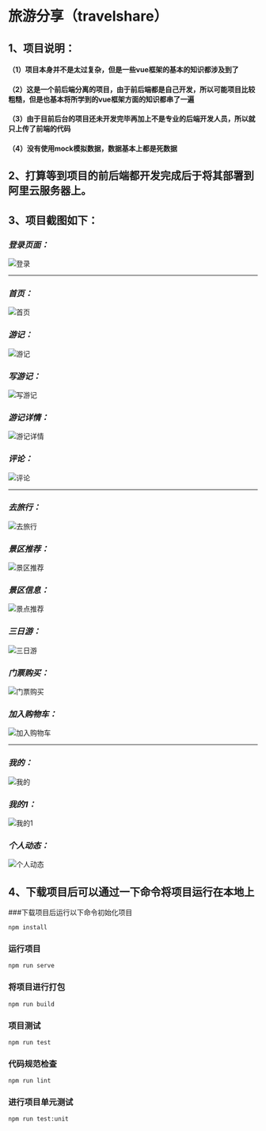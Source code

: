 # 旅游分享（travelshare）

## 1、项目说明：
   #### （1）项目本身并不是太过复杂，但是一些vue框架的基本的知识都涉及到了
   #### （2）这是一个前后端分离的项目，由于前后端都是自己开发，所以可能项目比较粗糙，但是也基本将所学到的vue框架方面的知识都串了一遍
   #### （3）由于目前后台的项目还未开发完毕再加上不是专业的后端开发人员，所以就只上传了前端的代码
   #### （4）没有使用mock模拟数据，数据基本上都是死数据


## 2、打算等到项目的前后端都开发完成后于将其部署到阿里云服务器上。


## 3、项目截图如下：
   ### _登录页面：_
   ![登录](https://github.com/thinkerofjs/travelshare1/raw/travelshare_v1.0/src/images/login.png)
   
   ---
   
   ### _首页：_
   ![首页](https://github.com/thinkerofjs/travelshare1/raw/travelshare_v1.0/src/images/home.png)
   
   ### _游记：_
   ![游记](https://github.com/thinkerofjs/travelshare1/raw/travelshare_v1.0/src/images/travels.png)
   
   ### _写游记：_
   ![写游记](https://github.com/thinkerofjs/travelshare1/raw/travelshare_v1.0/src/images/writetravel.png)
   
   ### _游记详情：_
   ![游记详情](https://github.com/thinkerofjs/travelshare1/raw/travelshare_v1.0/src/images/travels_detail.png)
   
   ### _评论：_
   ![评论](https://github.com/thinkerofjs/travelshare1/raw/travelshare_v1.0/src/images/comment.png)
      
      
   ---
   
   ### _去旅行：_
   ![去旅行](https://github.com/thinkerofjs/travelshare1/raw/travelshare_v1.0/src/images/gotravel.png)
   
   ### _景区推荐：_
   ![景区推荐](https://github.com/thinkerofjs/travelshare1/raw/travelshare_v1.0/src/images/jingqu.png)
   
   ### _景区信息：_
   ![景点推荐](https://github.com/thinkerofjs/travelshare1/raw/travelshare_v1.0/src/images/jingdian.png)
   
   ### _三日游：_
   ![三日游](https://github.com/thinkerofjs/travelshare1/raw/travelshare_v1.0/src/images/yi_ri_you.png)
   
   ### _门票购买：_
   ![门票购买](https://github.com/thinkerofjs/travelshare1/raw/travelshare_v1.0/src/images/menpiao.png)
   
   ### _加入购物车：_
   ![加入购物车](https://github.com/thinkerofjs/travelshare1/raw/travelshare_v1.0/src/images/buycar.png)
      
   
   ---
   
   ### _我的：_
   ![我的](https://github.com/thinkerofjs/travelshare1/raw/travelshare_v1.0/src/images/mine.png)
   ### _我的1：_
   ![我的1](https://github.com/thinkerofjs/travelshare1/raw/travelshare_v1.0/src/images/mine1.png)
   
   ### _个人动态：_
   ![个人动态](https://github.com/thinkerofjs/travelshare1/raw/travelshare_v1.0/src/images/ge_ren_dong_tai.png)

## 4、下载项目后可以通过一下命令将项目运行在本地上
###下载项目后运行以下命令初始化项目
```
npm install
```

### 运行项目
```
npm run serve
```

### 将项目进行打包
```
npm run build
```

### 项目测试
```
npm run test
```

### 代码规范检查
```
npm run lint
```

### 进行项目单元测试
```
npm run test:unit
```
